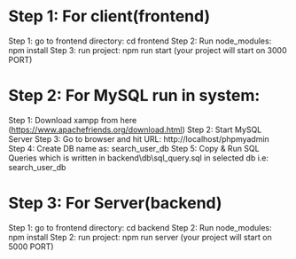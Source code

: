 # Step 1: For client(frontend)
Step 1:
go to frontend directory: cd frontend
Step 2:
Run node_modules: npm install
Step 3:
run project: npm run start (your project will start on 3000 PORT)

# Step 2: For MySQL run in system:
Step 1:
Download xampp from here (https://www.apachefriends.org/download.html)
Step 2:
Start MySQL Server
Step 3:
Go to browser and hit URL: http://localhost/phpmyadmin
Step 4:
Create DB name as: search_user_db
Step 5:
Copy & Run SQL Queries which is written in backend\db\sql_query.sql in selected db i.e: search_user_db

# Step 3: For Server(backend)
Step 1:
go to frontend directory: cd backend
Step 2:
Run node_modules: npm install
Step 2:
run project: npm run server (your project will start on 5000 PORT)